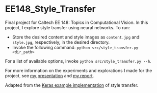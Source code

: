 # EE148_Style_Transfer

Final project for Caltech EE 148: Topics in Computational Vision. In this project, I explore style transfer using neural networks. To run:

- Store the desired content and style images as `content.jpg` and `style.jpg`, respectively, in the desired directory.
- Invoke the following command: `python src/style_transfer.py <dir_path>`

For a list of available options, invoke `python src/style_transfer.py --h`.

For more information on the experiments and explorations I made for the project, see [my presentation](presentation.pdf) and [my report](report.pdf).

Adapted from the [Keras example implementation](https://github.com/fchollet/keras/blob/master/examples/neural_style_transfer.py) of style transfer.

